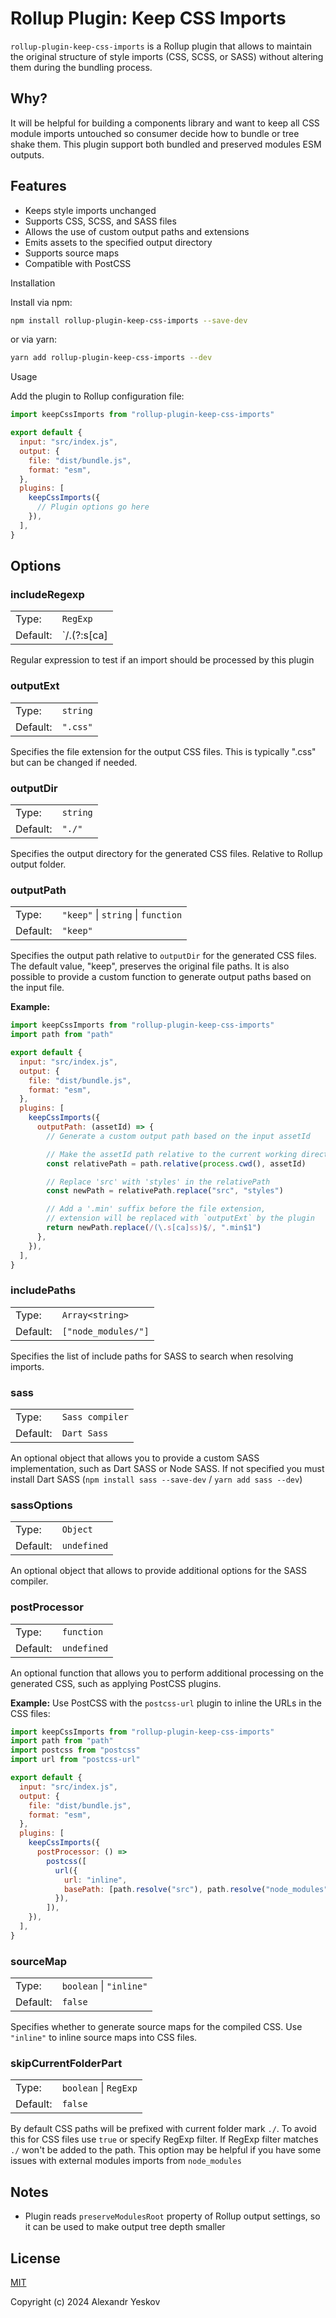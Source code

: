 # Rollup Plugin: Keep CSS Imports

`rollup-plugin-keep-css-imports` is a Rollup plugin that allows to maintain
the original structure of style imports (CSS, SCSS, or SASS) without altering
them during the bundling process.

## Why?

It will be helpful for building a components library and want to keep
all CSS module imports untouched so consumer decide how to bundle or tree shake
them. This plugin support both bundled and preserved modules ESM outputs.

## Features

- Keeps style imports unchanged
- Supports CSS, SCSS, and SASS files
- Allows the use of custom output paths and extensions
- Emits assets to the specified output directory
- Supports source maps
- Compatible with PostCSS

Installation

Install via npm:

```sh
npm install rollup-plugin-keep-css-imports --save-dev
```

or via yarn:

```sh
yarn add rollup-plugin-keep-css-imports --dev
```

Usage

Add the plugin to Rollup configuration file:

```js
import keepCssImports from "rollup-plugin-keep-css-imports"

export default {
  input: "src/index.js",
  output: {
    file: "dist/bundle.js",
    format: "esm",
  },
  plugins: [
    keepCssImports({
      // Plugin options go here
    }),
  ],
}
```

## Options

### includeRegexp

|          |                      |
| -------- | -------------------- |
| Type:    | `RegExp`             |
| Default: | `/\.(?:s[ca]|c)ss$/` |

Regular expression to test if an import should be processed by this plugin

### outputExt

|          |          |
| -------- | -------- |
| Type:    | `string` |
| Default: | `".css"` |

Specifies the file extension for the output CSS files. This is typically ".css"
but can be changed if needed.

### outputDir

|          |          |
| -------- | -------- |
| Type:    | `string` |
| Default: | `"./"`   |

Specifies the output directory for the generated CSS files. Relative to Rollup
output folder.

### outputPath

|          |                                    |
| -------- | ---------------------------------- |
| Type:    | `"keep"` \| `string` \| `function` |
| Default: | `"keep"`                           |

Specifies the output path relative to `outputDir` for the generated CSS files.
The default value, "keep", preserves the original file paths. It is also
possible to provide a custom function to generate output paths based on the
input file.

**Example:**

```js
import keepCssImports from "rollup-plugin-keep-css-imports"
import path from "path"

export default {
  input: "src/index.js",
  output: {
    file: "dist/bundle.js",
    format: "esm",
  },
  plugins: [
    keepCssImports({
      outputPath: (assetId) => {
        // Generate a custom output path based on the input assetId

        // Make the assetId path relative to the current working directory (CWD)
        const relativePath = path.relative(process.cwd(), assetId)

        // Replace 'src' with 'styles' in the relativePath
        const newPath = relativePath.replace("src", "styles")

        // Add a '.min' suffix before the file extension,
        // extension will be replaced with `outputExt` by the plugin
        return newPath.replace(/(\.s[ca]ss)$/, ".min$1")
      },
    }),
  ],
}
```

### includePaths

|          |                     |
| -------- | ------------------- |
| Type:    | `Array<string>`     |
| Default: | `["node_modules/"]` |

Specifies the list of include paths for SASS to search when resolving imports.

### sass

|          |                 |
| -------- | --------------- |
| Type:    | `Sass compiler` |
| Default: | `Dart Sass`     |

An optional object that allows you to provide a custom SASS implementation,
such as Dart SASS or Node SASS. If not specified you must install Dart SASS
(`npm install sass --save-dev` / `yarn add sass --dev`)

### sassOptions

|          |             |
| -------- | ----------- |
| Type:    | `Object`    |
| Default: | `undefined` |

An optional object that allows to provide additional options for the SASS
compiler.

### postProcessor

|          |             |
| -------- | ----------- |
| Type:    | `function`  |
| Default: | `undefined` |

An optional function that allows you to perform additional processing on the
generated CSS, such as applying PostCSS plugins.

**Example:**
Use PostCSS with the `postcss-url` plugin to inline the URLs in the CSS files:

```js
import keepCssImports from "rollup-plugin-keep-css-imports"
import path from "path"
import postcss from "postcss"
import url from "postcss-url"

export default {
  input: "src/index.js",
  output: {
    file: "dist/bundle.js",
    format: "esm",
  },
  plugins: [
    keepCssImports({
      postProcessor: () =>
        postcss([
          url({
            url: "inline",
            basePath: [path.resolve("src"), path.resolve("node_modules")],
          }),
        ]),
    }),
  ],
}
```

### sourceMap

|          |                         |
| -------- | ----------------------- |
| Type:    | `boolean` \| `"inline"` |
| Default: | `false`                 |

Specifies whether to generate source maps for the compiled CSS.
Use `"inline"` to inline source maps into CSS files.

### skipCurrentFolderPart

|          |                         |
| -------- | ----------------------- |
| Type:    | `boolean` \| `RegExp` |
| Default: | `false`                 |

By default CSS paths will be prefixed with current folder mark `./`.
To avoid this for CSS files use `true` or specify RegExp filter.
If RegExp filter matches `./` won't be added to the path.
This option may be helpful if you have some issues with external
modules imports from `node_modules`

## Notes

- Plugin reads `preserveModulesRoot` property of Rollup output settings, so it
  can be used to make output tree depth smaller

## License

[MIT](./LICENSE)

Copyright (c) 2024 Alexandr Yeskov
